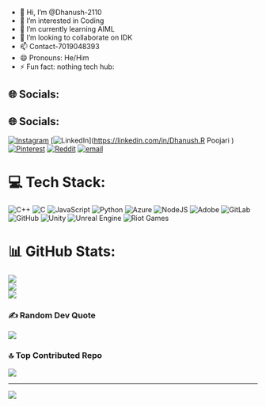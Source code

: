 - 👋 Hi, I’m @Dhanush-2110
- 👀 I’m interested in Coding
- 🌱 I’m currently learning AIML
- 💞️ I’m looking to collaborate on IDK
- 📫 Contact-7019048393
- 😄 Pronouns: He/Him
- ⚡ Fun fact: nothing
tech hub:
## 🌐 Socials:

## 🌐 Socials:
[![Instagram](https://img.shields.io/badge/Instagram-%23E4405F.svg?logo=Instagram&logoColor=white)](https://instagram.com/dhanushr0_0) [![LinkedIn](https://img.shields.io/badge/LinkedIn-%230077B5.svg?logo=linkedin&logoColor=white)](https://linkedin.com/in/Dhanush.R Poojari  ) [![Pinterest](https://img.shields.io/badge/Pinterest-%23E60023.svg?logo=Pinterest&logoColor=white)](https://pinterest.com/Dhanush) [![Reddit](https://img.shields.io/badge/Reddit-%23FF4500.svg?logo=Reddit&logoColor=white)](https://reddit.com/user/Dhanu) [![email](https://img.shields.io/badge/Email-D14836?logo=gmail&logoColor=white)](mailto:dhanushrpoojari0@gmail.com) 

# 💻 Tech Stack:
![C++](https://img.shields.io/badge/c++-%2300599C.svg?style=for-the-badge&logo=c%2B%2B&logoColor=white) ![C](https://img.shields.io/badge/c-%2300599C.svg?style=for-the-badge&logo=c&logoColor=white) ![JavaScript](https://img.shields.io/badge/javascript-%23323330.svg?style=for-the-badge&logo=javascript&logoColor=%23F7DF1E) ![Python](https://img.shields.io/badge/python-3670A0?style=for-the-badge&logo=python&logoColor=ffdd54) ![Azure](https://img.shields.io/badge/azure-%230072C6.svg?style=for-the-badge&logo=microsoftazure&logoColor=white) ![NodeJS](https://img.shields.io/badge/node.js-6DA55F?style=for-the-badge&logo=node.js&logoColor=white) ![Adobe](https://img.shields.io/badge/adobe-%23FF0000.svg?style=for-the-badge&logo=adobe&logoColor=white) ![GitLab](https://img.shields.io/badge/gitlab-%23181717.svg?style=for-the-badge&logo=gitlab&logoColor=white) ![GitHub](https://img.shields.io/badge/github-%23121011.svg?style=for-the-badge&logo=github&logoColor=white) ![Unity](https://img.shields.io/badge/unity-%23000000.svg?style=for-the-badge&logo=unity&logoColor=white) ![Unreal Engine](https://img.shields.io/badge/unrealengine-%23313131.svg?style=for-the-badge&logo=unrealengine&logoColor=white) ![Riot Games](https://img.shields.io/badge/riotgames-D32936.svg?style=for-the-badge&logo=riotgames&logoColor=white)
# 📊 GitHub Stats:
![](https://github-readme-stats.vercel.app/api?username=Dhanush-2110&theme=dark&hide_border=false&include_all_commits=false&count_private=false)<br/>
![](https://nirzak-streak-stats.vercel.app/?user=Dhanush-2110&theme=dark&hide_border=false)<br/>
![](https://github-readme-stats.vercel.app/api/top-langs/?username=Dhanush-2110&theme=dark&hide_border=false&include_all_commits=false&count_private=false&layout=compact)

### ✍️ Random Dev Quote
![](https://quotes-github-readme.vercel.app/api?type=horizontal&theme=radical)

### 🔝 Top Contributed Repo
![](https://github-contributor-stats.vercel.app/api?username=Dhanush-2110&limit=5&theme=dark&combine_all_yearly_contributions=true)

---
[![](https://visitcount.itsvg.in/api?id=Dhanush-2110&icon=6&color=8)](https://visitcount.itsvg.in)

<!-- Proudly created with GPRM ( https://gprm.itsvg.in ) -->

